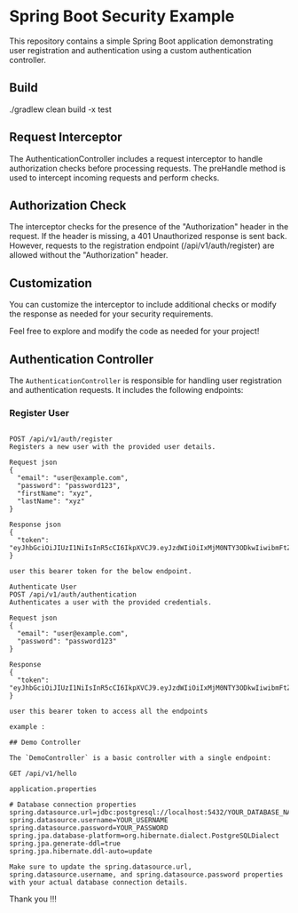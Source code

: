 # Spring Boot Security Example

This repository contains a simple Spring Boot application demonstrating user registration and authentication using a custom authentication controller.

## Build 
./gradlew clean build  -x test

## Request Interceptor
The AuthenticationController includes a request interceptor to handle authorization checks before processing requests. The preHandle method is used to intercept incoming requests and perform checks.

## Authorization Check
The interceptor checks for the presence of the "Authorization" header in the request. If the header is missing, a 401 Unauthorized response is sent back. However, requests to the registration endpoint (/api/v1/auth/register) are allowed without the "Authorization" header.

## Customization
You can customize the interceptor to include additional checks or modify the response as needed for your security requirements.

Feel free to explore and modify the code as needed for your project!

## Authentication Controller

The `AuthenticationController` is responsible for handling user registration and authentication requests. It includes the following endpoints:

### Register User

```

POST /api/v1/auth/register
Registers a new user with the provided user details.

Request json
{
  "email": "user@example.com",
  "password": "password123",
  "firstName": "xyz",
  "lastName": "xyz"
}

Response json
{
  "token": "eyJhbGciOiJIUzI1NiIsInR5cCI6IkpXVCJ9.eyJzdWIiOiIxMjM0NTY3ODkwIiwibmFtZSI6IkpvaG4gRG9lIiwiaWF0IjoxNTE2MjM5MDIyfQ.SflKxwRJSMeKKF2QT4fwpMeJf36POk6yJV_adQssw5c",
}

user this bearer token for the below endpoint.

Authenticate User
POST /api/v1/auth/authentication
Authenticates a user with the provided credentials.

Request json
{
  "email": "user@example.com",
  "password": "password123"
}

Response
{
  "token": "eyJhbGciOiJIUzI1NiIsInR5cCI6IkpXVCJ9.eyJzdWIiOiIxMjM0NTY3ODkwIiwibmFtZSI6IkpvaG4gRG9lIiwiaWF0IjoxNTE2MjM5MDIyfQ.SflKxwRJSMeKKF2QT4fwpMeJf36POk6yJV_adQssw5c"
}

user this bearer token to access all the endpoints

example :

## Demo Controller

The `DemoController` is a basic controller with a single endpoint:

GET /api/v1/hello

```

```
application.properties

# Database connection properties
spring.datasource.url=jdbc:postgresql://localhost:5432/YOUR_DATABASE_NAME
spring.datasource.username=YOUR_USERNAME
spring.datasource.password=YOUR_PASSWORD
spring.jpa.database-platform=org.hibernate.dialect.PostgreSQLDialect
spring.jpa.generate-ddl=true
spring.jpa.hibernate.ddl-auto=update

Make sure to update the spring.datasource.url, spring.datasource.username, and spring.datasource.password properties with your actual database connection details.

```

Thank you !!!
